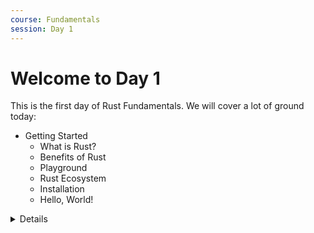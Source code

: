 ```yaml
---
course: Fundamentals
session: Day 1 
---
```


# Welcome to Day 1

This is the first day of Rust Fundamentals. We will cover a lot of ground today:

- Getting Started
  - What is Rust?
  - Benefits of Rust
  - Playground
  - Rust Ecosystem
  - Installation 
  - Hello, World!


<details>

Please remind the students that:

</details>